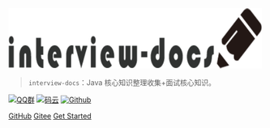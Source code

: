 

<img src="_media/docs.png"  width="500" />


> `interview-docs`：Java 核心知识整理收集+面试核心知识。

[![QQ群](https://img.shields.io/badge/QQ%E7%BE%A4-924715723-yellowgreen.svg)](https://jq.qq.com/?_wv=1027&k=5PIRvFq)
[![码云](https://img.shields.io/badge/Gitee-%E7%A0%81%E4%BA%91-yellow.svg)](https://gitee.com/qinxuewu)
[![Github](https://img.shields.io/badge/Github-Github-red.svg)](https://github.com/a870439570)


[GitHub](https://github.com/a870439570/interview-docs/tree/master)
[Gitee](https://gitee.com/qinxuewu)
[Get Started](#quick-start)
